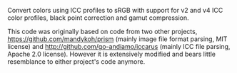 Convert colors using ICC profiles to sRGB with support for v2 and v4 ICC color
profiles, black point correction and gamut compression.

This code was originally based on code from two other projects,
https://github.com/mandykoh/prism (mainly image file format parsing, MIT license)
and http://github.com/go-andiamo/iccarus (mainly ICC file parsing, Apache 2.0
license). However it is extensively modified and bears little resemblance to
either project's code anymore.
